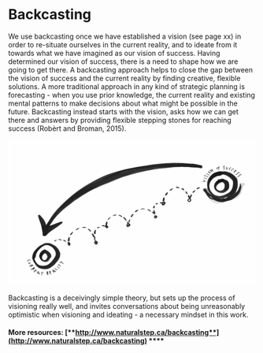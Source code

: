 # Backcasting

We use backcasting once we have established a vision \(see page xx\) in order to re-situate ourselves in the current reality, and to ideate from it towards what we have imagined as our vision of success. Having determined our vision of success, there is a need to shape how we are going to get there. A backcasting approach helps to close the gap between the vision of success and the current reality by finding creative, flexible solutions. A more traditional approach in any kind of strategic planning is forecasting - when you use prior knowledge, the current reality and existing mental patterns to make decisions about what might be possible in the future. Backcasting instead starts with the vision, asks how we can get there and answers by providing flexible stepping stones for reaching success \(Robèrt and Broman, 2015\).

![](../.gitbook/assets/backcasting.png)

Backcasting is a deceivingly simple theory, but sets up the process of visioning really well, and invites conversations about being unreasonably optimistic when visioning and ideating - a necessary mindset in this work.

#### **More resources:** [**http://www.naturalstep.ca/backcasting**](http://www.naturalstep.ca/backcasting) ****

